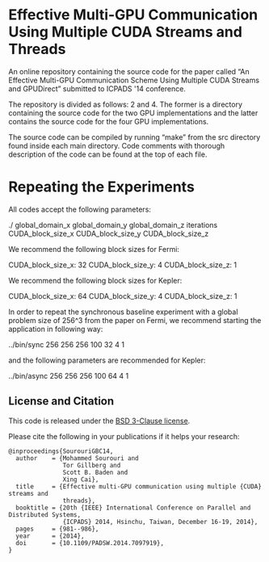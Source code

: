 Effective Multi-GPU Communication Using Multiple CUDA Streams and Threads
===================================================================================
An online repository containing the source code for the paper called “An Effective Multi-GPU Communication Scheme Using Multiple CUDA Streams and GPUDirect” submitted to ICPADS '14 conference. 

The repository is divided as follows: 2 and 4. The former is a directory containing the source code for the two GPU implementations and the latter contains the source code for the four GPU implementations.

The source code can be compiled by running “make” from the src directory found inside each main directory. Code comments with thorough description of the code can be found at the top of each file.

Repeating the Experiments
=========================
All codes accept the following parameters:

./<app> global_domain_x global_domain_y global_domain_z iterations CUDA_block_size_x CUDA_block_size_y CUDA_block_size_z

We recommend the following block sizes for Fermi:

CUDA_block_size_x: 32
CUDA_block_size_y: 4
CUDA_block_size_z: 1 

We recommend the following block sizes for Kepler:

CUDA_block_size_x: 64
CUDA_block_size_y: 4
CUDA_block_size_z: 1 

In order to repeat the synchronous baseline experiment with a global problem size of 256^3 from the paper on Fermi, we recommend starting the application in following way:

../bin/sync 256 256 256 100 32 4 1

and the following parameters are recommended for Kepler:

../bin/async 256 256 256 100 64 4 1

## License and Citation

This code is released under the [BSD 3-Clause license](https://github.com/mohamso/icpads14/blob/master/LICENSE).

Please cite the following in your publications if it helps your research:

```
@inproceedings{SourouriGBC14,
  author    = {Mohammed Sourouri and
               Tor Gillberg and
               Scott B. Baden and
               Xing Cai},
  title     = {Effective multi-GPU communication using multiple {CUDA} streams and
               threads},
  booktitle = {20th {IEEE} International Conference on Parallel and Distributed Systems,
               {ICPADS} 2014, Hsinchu, Taiwan, December 16-19, 2014},
  pages     = {981--986},
  year      = {2014},
  doi       = {10.1109/PADSW.2014.7097919},
}
```
